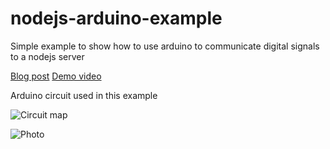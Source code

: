 nodejs-arduino-example
======================

Simple example to show how to use arduino to communicate digital signals to a nodejs server

[Blog post](http://www.gianlucaguarini.com/blog/building-applications-with-arduino-and-nodejs/)
[Demo video](https://www.youtube.com/watch?v=_Wo5UExJ_Lk)

Arduino circuit used in this example


![Circuit map](https://raw.githubusercontent.com/GianlucaGuarini/nodejs-arduino-example/master/circuit.jpg)

![Photo](https://raw.githubusercontent.com/GianlucaGuarini/nodejs-arduino-example/master/photo.jpg)
